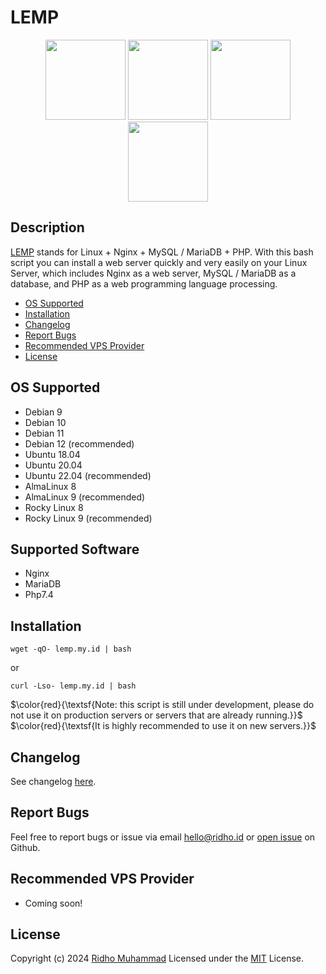 # LEMP
<p align=center>
  <a href="https://www.linux.org/"><img src="https://github.com/linux-doc.png" width="128"></a>
  <a href="https://github.com/nginx"><img src="https://github.com/nginx.png" width="128"></a>
  <a href="https://github.com/mariadb"><img src="https://github.com/mariadb.png" width="128"></a>
  <a href="https://github.com/php"><img src="https://github.com/php.png" width="128"></a>
</p>

## Description

[LEMP](https://lemp.my.id/) stands for Linux + Nginx + MySQL / MariaDB + PHP. With this bash script you can install a web server quickly and very easily on your Linux Server, which includes Nginx as a web server, MySQL / MariaDB as a database, and PHP as a web programming language processing.

- [OS Supported](#OS-Supported)
- [Installation](#Installation)
- [Changelog](#Changelog)
- [Report Bugs](#Report-Bugs)
- [Recommended VPS Provider](#Recommended-VPS-Provider)
- [License](#License)

## OS Supported

- Debian 9
- Debian 10
- Debian 11
- Debian 12 (recommended)
- Ubuntu 18.04
- Ubuntu 20.04
- Ubuntu 22.04 (recommended)
- AlmaLinux 8
- AlmaLinux 9 (recommended)
- Rocky Linux 8
- Rocky Linux 9 (recommended)

## Supported Software

- Nginx
- MariaDB
- Php7.4

## Installation

`wget -qO- lemp.my.id | bash`

or 

`curl -Lso- lemp.my.id | bash`

$\color{red}{\textsf{Note: this script is still under development, please do not use it on production servers or servers that are already running.}}$
$\color{red}{\textsf{It is highly recommended to use it on new servers.}}$

## Changelog

See changelog [here](https://github.com/rydhoms/LEMP/blob/master/CHANGELOG.md).

## Report Bugs

Feel free to report bugs or issue via email hello@ridho.id or [open issue](https://github.com/rydhoms/LEMP/issues) on Github.

## Recommended VPS Provider
- Coming soon!

## License

Copyright (c) 2024 [Ridho Muhammad](https://www.ridho.id)
Licensed under the [MIT](LICENSE) License.
